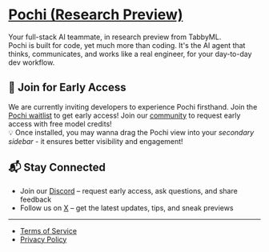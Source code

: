 # [Pochi (Research Preview)](https://www.getpochi.com/)

Your full-stack AI teammate, in research preview from TabbyML.  
Pochi is built for code, yet much more than coding. It's the AI agent that thinks, communicates, and works like a real engineer, for your day-to-day dev workflow.

## 🚀 Join for Early Access

We are currently inviting developers to experience Pochi firsthand. Join the [Pochi waitlist](https://www.tabbyml.com/agent) to get early access! Join our [community](https://discord.gg/tWF66yr8NQ) to request early access with free model credits!  
💡 Once installed, you may wanna drag the Pochi view into your _secondary sidebar_ - it ensures better visibility and engagement!

## 📬 Stay Connected

- Join our [Discord](https://discord.gg/tWF66yr8NQ) – request early access, ask questions, and share feedback
- Follow us on [X](https://x.com/getpochi) – get the latest updates, tips, and sneak previews

---

- [Terms of Service](https://www.getpochi.com/term-of-service)
- [Privacy Policy](https://www.getpochi.com/privacy-policy)
